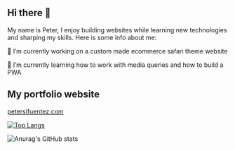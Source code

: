## Hi there 👋
My name is Peter, I enjoy building websites while learning new technologies and sharping my skills. Here is some info about me: 

🔭 I’m currently working on a custom made ecommerce safari theme website

🌱 I’m currently learning how to work with media queries and how to build a PWA

## My portfolio website
<a target="_blank" href="https://petersifuentez.com/">petersifuentez.com</a>

[![Top Langs](https://github-readme-stats.vercel.app/api/top-langs/?username=peter-sifuentez)](https://github.com/anuraghazra/github-readme-stats)

![Anurag's GitHub stats](https://github-readme-stats.vercel.app/api?username=peter-sifuentez&hide=stars,issues,contribs)




<!--
**peter-sifuentez/peter-sifuentez** is a ✨ _special_ ✨ repository because its `README.md` (this file) appears on your GitHub profile.

Here are some ideas to get you started:

- 🔭 I’m currently working on ...
- 🌱 I’m currently learning ...
- 👯 I’m looking to collaborate on ...
- 🤔 I’m looking for help with ...
- 💬 Ask me about ...
- 📫 How to reach me: ...
- 😄 Pronouns: ...
- ⚡ Fun fact: ...
-->

